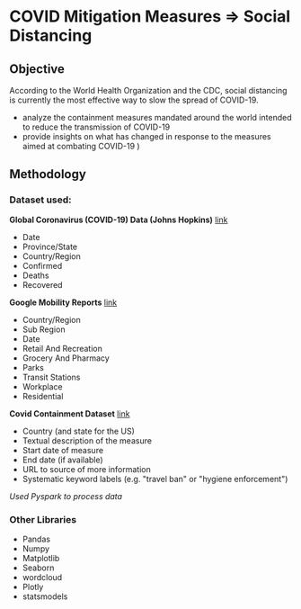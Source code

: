 # COVID Mitigation Measures => Social Distancing
## Objective
According to the World Health Organization and the CDC, social distancing is currently the most effective way to slow the spread of COVID-19. 
- analyze the containment measures mandated around the world intended to reduce the transmission of COVID-19
- provide insights on what has changed in response to the measures  aimed at combating COVID-19 
)

## Methodology

### Dataset used: 

**Global Coronavirus (COVID-19) Data (Johns Hopkins)** [link](https://data.world/covid-19-data-resource-hub/covid-19-case-counts)
- Date <br>
- Province/State   <br>
- Country/Region   <br>
- Confirmed   <br>
- Deaths  <br>
- Recovered <br>

**Google Mobility Reports** [link](https://www.google.com/covid19/mobility/)
- Country/Region <br>
- Sub Region <br>
- Date <br>
- Retail And Recreation <br>
- Grocery And Pharmacy <br>
- Parks <br>
- Transit Stations <br>
- Workplace <br>
- Residential <br>


**Covid Containment Dataset** [link](http://epidemicforecasting.org/containment)
- Country (and state for the US) <br>
- Textual description of the measure  <br>
- Start date of measure  <br>
- End date (if available)  <br>
- URL to source of more information  <br>
- Systematic keyword labels (e.g. "travel ban" or "hygiene enforcement")  <br>

_Used Pyspark to process data_

### Other Libraries 
- Pandas <br>
- Numpy <br>
- Matplotlib <br>
- Seaborn <br>
- wordcloud <br>
- Plotly <br>
- statsmodels <br>
